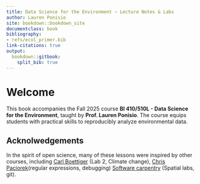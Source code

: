 ```yaml
---
title: Data Science for the Environment — Lecture Notes & Labs
author: Lauren Ponisio
site: bookdown::bookdown_site
documentclass: book
bibliography:
- refs/ecol_primer.bib
link-citations: true
output:
  bookdown::gitbook:
    split_bib: true
---
```


# Welcome 

This book accompanies the Fall 2025 course **BI 410/510L - Data Science for the Environment**, taught by **Prof. Lauren Ponisio**. The course equips students with practical skills to reproducibly analyze environmental data.

## Acknolwedgements 

In the spirit of open science, many of these lessons were inspired by other courses, including [Carl Boettiger](https://www.carlboettiger.info/) (Lab 2, Climate change), [Chris Paciorek](https://www.stat.berkeley.edu/users/paciorek/)(regular expressions, debugging) [Software carpentry](https://software-carpentry.org/) (Spatial labs, git). 
